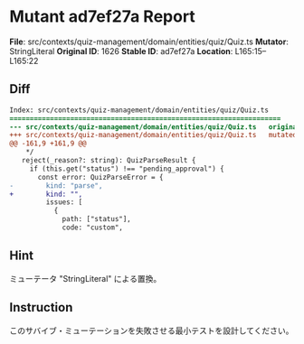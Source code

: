 # Mutant ad7ef27a Report

**File**: src/contexts/quiz-management/domain/entities/quiz/Quiz.ts
**Mutator**: StringLiteral
**Original ID**: 1626
**Stable ID**: ad7ef27a
**Location**: L165:15–L165:22

## Diff

```diff
Index: src/contexts/quiz-management/domain/entities/quiz/Quiz.ts
===================================================================
--- src/contexts/quiz-management/domain/entities/quiz/Quiz.ts	original
+++ src/contexts/quiz-management/domain/entities/quiz/Quiz.ts	mutated #1626
@@ -161,9 +161,9 @@
    */
   reject(_reason?: string): QuizParseResult {
     if (this.get("status") !== "pending_approval") {
       const error: QuizParseError = {
-        kind: "parse",
+        kind: "",
         issues: [
           {
             path: ["status"],
             code: "custom",
```

## Hint

ミューテータ "StringLiteral" による置換。

## Instruction

このサバイブ・ミューテーションを失敗させる最小テストを設計してください。
